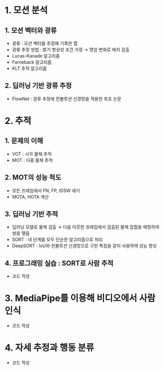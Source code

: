 # 1. 모션 분석

## 1. 모션 벡터와 광류

- 광류 : 모션 벡터를 추정해 기록한 맵
- 광류 추정 방법 : 밝기 항상성 조건 가정 → 명암 변화로 에지 검출
- Lucas-Kanade 알고리즘
- Farneback 알고리즘
- KLT 추적 알고리즘

## 2. 딥러닝 기반 광류 추정

- FlowNet : 광류 추정에 컨볼루션 신경망을 적용한 최초 논문

# 2. 추적

## 1. 문제의 이해

- VOT : 시각 물체 추적
- MOT : 다중 물체 추적

## 2. MOT의 성능 척도

- 모든 프레임에서 FN, FP, IDSW 세기
- MOTA, HOTA 계산

## 3. 딥러닝 기반 추적

- 딥러닝 모델로 물체 검출 → 다음 이웃한 프레임에서 검출된 물체 집합을 매칭하여 쌍을 맺음
- SORT : 네 단계를 모두 단순한 알고리즘으로 처리
- DeepSORT : IoU와 컨볼루션 신경망으로 구한 특징을 같이 사용하여 성능 향상

## 4. 프로그래밍 실습 : SORT로 사람 추적

- 코드 작성

# 3. MediaPipe를 이용해 비디오에서 사람 인식

- 코드 작성

# 4. 자세 추정과 행동 분류

- 코드 작성